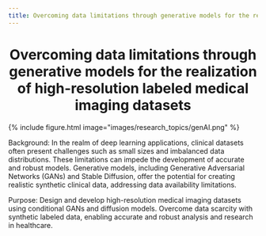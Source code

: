 ```yaml
---
title: Overcoming data limitations through generative models for the realization of high-resolution labeled medical imaging datasets
---
```


# <center><i class="Overcoming data limitations through generative models for the realization of high-resolution labeled medical imaging datasets"></i>Overcoming data limitations through generative models for the realization of high-resolution labeled medical imaging datasets</center>

{%
  include figure.html
  image="images/research_topics/genAI.png"
%}

Background: In the realm of deep learning applications, clinical datasets often present challenges such as small sizes and imbalanced data distributions. These limitations can impede the development of accurate and robust models. Generative models, including Generative Adversarial Networks (GANs) and Stable Diffusion, offer the potential for creating realistic synthetic clinical data, addressing data availability limitations.

Purpose: Design and develop high-resolution medical imaging datasets using conditional GANs and diffusion models. Overcome data scarcity with synthetic labeled data, enabling accurate and robust analysis and research in healthcare.
